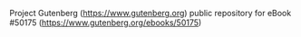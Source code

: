 Project Gutenberg (https://www.gutenberg.org) public repository for
eBook #50175 (https://www.gutenberg.org/ebooks/50175)
